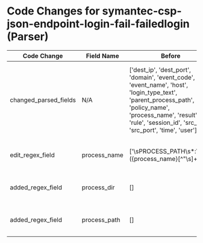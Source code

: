 # Code Changes for symantec-csp-json-endpoint-login-fail-failedlogin (Parser)

| Code Change | Field Name | Before | After |
|-------------|------------|--------|-------|
| changed_parsed_fields | N/A | ['dest_ip', 'dest_port', 'domain', 'event_code', 'event_name', 'host', 'login_type_text', 'parent_process_path', 'policy_name', 'process_name', 'result', 'rule', 'session_id', 'src_ip', 'src_port', 'time', 'user'] | ['dest_ip', 'dest_port', 'domain', 'event_code', 'event_name', 'host', 'login_type_text', 'parent_process_path', 'policy_name', 'process_dir', 'process_name', 'process_path', 'result', 'rule', 'session_id', 'src_ip', 'src_port', 'time', 'user'] |
| edit_regex_field | process_name | ['\sPROCESS_PATH\s*:\s*"+({process_name}[^"\s]+)'] | ['\sPROCESS_PATH\s*:\s*"+({process_path}({process_dir}[^"]*[\\\/]+)?({process_name}[^":]+?))"'] |
| added_regex_field | process_dir | [] | ['\sPROCESS_PATH\s*:\s*"+({process_path}({process_dir}[^"]*[\\\/]+)?({process_name}[^":]+?))"'] |
| added_regex_field | process_path | [] | ['\sPROCESS_PATH\s*:\s*"+({process_path}({process_dir}[^"]*[\\\/]+)?({process_name}[^":]+?))"'] |